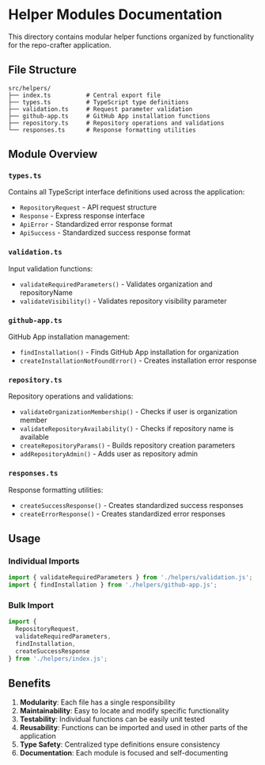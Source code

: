 # Helper Modules Documentation

This directory contains modular helper functions organized by functionality for the repo-crafter application.

## File Structure

```
src/helpers/
├── index.ts          # Central export file
├── types.ts          # TypeScript type definitions
├── validation.ts     # Request parameter validation
├── github-app.ts     # GitHub App installation functions
├── repository.ts     # Repository operations and validations
└── responses.ts      # Response formatting utilities
```

## Module Overview

### `types.ts`
Contains all TypeScript interface definitions used across the application:
- `RepositoryRequest` - API request structure
- `Response` - Express response interface
- `ApiError` - Standardized error response format
- `ApiSuccess` - Standardized success response format

### `validation.ts`
Input validation functions:
- `validateRequiredParameters()` - Validates organization and repositoryName
- `validateVisibility()` - Validates repository visibility parameter

### `github-app.ts`
GitHub App installation management:
- `findInstallation()` - Finds GitHub App installation for organization
- `createInstallationNotFoundError()` - Creates installation error response

### `repository.ts`
Repository operations and validations:
- `validateOrganizationMembership()` - Checks if user is organization member
- `validateRepositoryAvailability()` - Checks if repository name is available
- `createRepositoryParams()` - Builds repository creation parameters
- `addRepositoryAdmin()` - Adds user as repository admin

### `responses.ts`
Response formatting utilities:
- `createSuccessResponse()` - Creates standardized success responses
- `createErrorResponse()` - Creates standardized error responses

## Usage

### Individual Imports
```typescript
import { validateRequiredParameters } from './helpers/validation.js';
import { findInstallation } from './helpers/github-app.js';
```

### Bulk Import
```typescript
import {
  RepositoryRequest,
  validateRequiredParameters,
  findInstallation,
  createSuccessResponse
} from './helpers/index.js';
```

## Benefits

1. **Modularity**: Each file has a single responsibility
2. **Maintainability**: Easy to locate and modify specific functionality
3. **Testability**: Individual functions can be easily unit tested
4. **Reusability**: Functions can be imported and used in other parts of the application
5. **Type Safety**: Centralized type definitions ensure consistency
6. **Documentation**: Each module is focused and self-documenting
